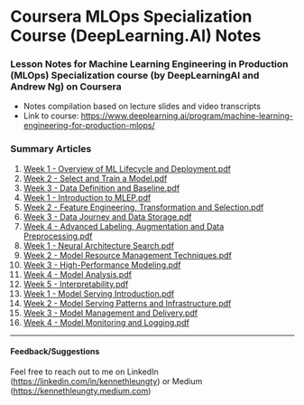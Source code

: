 # Coursera MLOps Specialization Course (DeepLearning.AI) Notes

### Lesson Notes for Machine Learning Engineering in Production (MLOps) Specialization course (by DeepLearningAI and Andrew Ng) on Coursera

- Notes compilation based on lecture slides and video transcripts
- Link to course: https://www.deeplearning.ai/program/machine-learning-engineering-for-production-mlops/


### Summary Articles
1. [Week 1 - Overview of ML Lifecycle and Deployment.pdf](https://github.com/somwrks/Ops/blob/main/ML-Ops/1.%20Introduction%20to%20Machine%20Learning%20in%20Production/Week%201%20-%20Overview%20of%20ML%20Lifecycle%20and%20Deployment.pdf)
2. [Week 2 - Select and Train a Model.pdf](https://github.com/somwrks/Ops/blob/main/ML-Ops/1.%20Introduction%20to%20Machine%20Learning%20in%20Production/Week%202%20-%20Select%20and%20Train%20a%20Model.pdf)
3. [Week 3 - Data Definition and Baseline.pdf](https://github.com/somwrks/Ops/blob/main/ML-Ops/1.%20Introduction%20to%20Machine%20Learning%20in%20Production/Week%203%20-%20Data%20Definition%20and%20Baseline.pdf)
4. [Week 1 - Introduction to MLEP.pdf](https://github.com/somwrks/Ops/blob/main/ML-Ops/2.%20Machine%20Learning%20Data%20Lifecycle%20in%20Production/Week%201%20-%20Introduction%20to%20MLEP.pdf)
5. [Week 2 - Feature Engineering, Transformation and Selection.pdf](https://github.com/somwrks/Ops/blob/main/ML-Ops/2.%20Machine%20Learning%20Data%20Lifecycle%20in%20Production/Week%202%20-%20Feature%20Engineering%2C%20Transformation%20and%20Selection.pdf)
6. [Week 3 - Data Journey and Data Storage.pdf](https://github.com/somwrks/Ops/blob/main/ML-Ops/2.%20Machine%20Learning%20Data%20Lifecycle%20in%20Production/Week%203%20-%20Data%20Journey%20and%20Data%20Storage.pdf)
7. [Week 4 - Advanced Labeling, Augmentation and Data Preprocessing.pdf](https://github.com/somwrks/Ops/blob/main/ML-Ops/2.%20Machine%20Learning%20Data%20Lifecycle%20in%20Production/Week%204%20-%20Advanced%20Labeling%2C%20Augmentation%20and%20Data%20Preprocessing.pdf)
8. [Week 1 - Neural Architecture Search.pdf](https://github.com/somwrks/Ops/blob/main/ML-Ops/3.%20Machine%20Learning%20Modeling%20Pipelines%20in%20Production/Week%201%20-%20Neural%20Architecture%20Search.pdf)
9. [Week 2 - Model Resource Management Techniques.pdf](https://github.com/somwrks/Ops/blob/main/ML-Ops/3.%20Machine%20Learning%20Modeling%20Pipelines%20in%20Production/Week%202%20-%20Model%20Resource%20Management%20Techniques.pdf)
10. [Week 3 - High-Performance Modeling.pdf](https://github.com/somwrks/Ops/blob/main/ML-Ops/3.%20Machine%20Learning%20Modeling%20Pipelines%20in%20Production/Week%203%20-%20High-Performance%20Modeling.pdf)
11. [Week 4 - Model Analysis.pdf](https://github.com/somwrks/Ops/blob/main/ML-Ops/3.%20Machine%20Learning%20Modeling%20Pipelines%20in%20Production/Week%204%20-%20Model%20Analysis.pdf)
12. [Week 5 - Interpretability.pdf](https://github.com/somwrks/Ops/blob/main/ML-Ops/3.%20Machine%20Learning%20Modeling%20Pipelines%20in%20Production/Week%205%20-%20Interpretability.pdf)
13. [Week 1 - Model Serving Introduction.pdf](https://github.com/somwrks/Ops/blob/main/ML-Ops/4.%20Deploying%20Machine%20Learning%20Models%20in%20Production/Week%201%20-%20Model%20Serving%20Introduction.pdf)
14. [Week 2 - Model Serving Patterns and Infrastructure.pdf](https://github.com/somwrks/Ops/blob/main/ML-Ops/4.%20Deploying%20Machine%20Learning%20Models%20in%20Production/Week%202%20-%20Model%20Serving%20Patterns%20and%20Infrastructure.pdf)
15. [Week 3 - Model Management and Delivery.pdf](https://github.com/somwrks/Ops/blob/main/ML-Ops/4.%20Deploying%20Machine%20Learning%20Models%20in%20Production/Week%203%20-%20Model%20Management%20and%20Delivery.pdf)
16. [Week 4 - Model Monitoring and Logging.pdf](https://github.com/somwrks/Ops/blob/main/ML-Ops/4.%20Deploying%20Machine%20Learning%20Models%20in%20Production/Week%204%20-%20Model%20Monitoring%20and%20Logging.pdf)


___
#### Feedback/Suggestions
Feel free to reach out to me on LinkedIn (https://linkedin.com/in/kennethleungty) or Medium (https://kennethleungty.medium.com)

